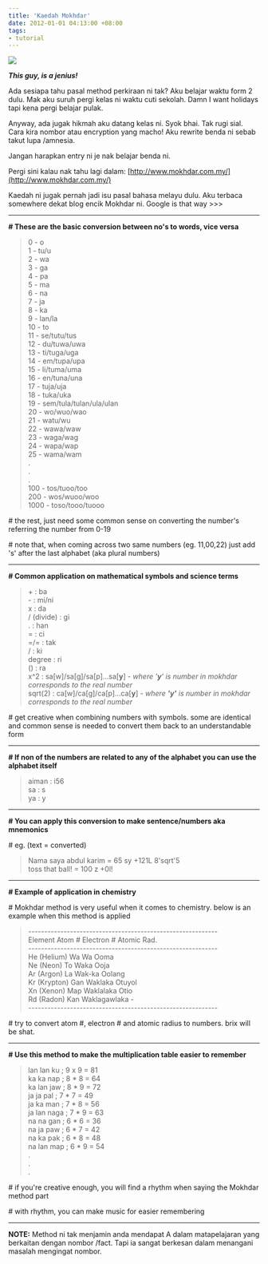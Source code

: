 ```yaml
---
title: 'Kaedah Mokhdar'
date: 2012-01-01 04:13:00 +08:00
tags:
- tutorial
---
```


[![](http://3.bp.blogspot.com/_dFctgRacEGg/S_3p66bQgDI/AAAAAAAAAv8/F6H24BR-KSQ/s320/DSC03419.JPG)](http://3.bp.blogspot.com/_dFctgRacEGg/S_3p66bQgDI/AAAAAAAAAv8/F6H24BR-KSQ/s1600/DSC03419.JPG)

**_This guy, is a jenius!_**

Ada sesiapa tahu pasal method perkiraan ni tak? Aku belajar waktu form 2 dulu. Mak aku suruh pergi kelas ni waktu cuti sekolah. Damn I want holidays tapi kena pergi belajar pulak.  
  
Anyway, ada jugak hikmah aku datang kelas ni. Syok bhai. Tak rugi sial. Cara kira nombor atau encryption yang macho! Aku rewrite benda ni sebab takut lupa /amnesia.  
  
Jangan harapkan entry ni je nak belajar benda ni.  
  
Pergi sini kalau nak tahu lagi dalam: [http://www.mokhdar.com.my/](http://www.mokhdar.com.my/)  
  
Kaedah ni jugak pernah jadi isu pasal bahasa melayu dulu. Aku terbaca somewhere dekat blog encik Mokhdar ni. Google is that way >>>  
  

* * *

  

**\# These are the basic conversion between no's to words, vice versa**

  

> 0 - o  
> 1 - tu/u  
> 2 - wa  
> 3 - ga  
> 4 - pa  
> 5 - ma  
> 6 - na  
> 7 - ja  
> 8 - ka  
> 9 - lan/la  
> 10 - to  
> 11 - se/tutu/tus  
> 12 - du/tuwa/uwa  
> 13 - ti/tuga/uga  
> 14 - em/tupa/upa  
> 15 - li/tuma/uma  
> 16 - en/tuna/una  
> 17 - tuja/uja  
> 18 - tuka/uka  
> 19 - sem/tula/tulan/ula/ulan  
> 20 - wo/wuo/wao  
> 21 - watu/wu  
> 22 - wawa/waw  
> 23 - waga/wag  
> 24 - wapa/wap  
> 25 - wama/wam  
> .  
> .  
> .  
> 100 - tos/tuoo/too  
> 200 - wos/wuoo/woo  
> 1000 - toso/tooo/tuooo

  

\# the rest, just need some common sense on converting the number's referring the number from 0-19

\# note that, when coming across two same numbers (eg. 11,00,22) just add 's' after the last alphabet (aka plural numbers)

  

* * *

  

**\# Common application on mathematical symbols and science terms**

  

> \+ : ba  
> \- : mi/ni  
> x : da  
> / (divide) : gi  
> . : han  
> \= : ci  
> \=/= : tak  
> / : ki  
> degree : ri  
> () : ra  
> x^2 : sa\[w\]/sa\[g\]/sa\[p\]...sa\[**y**\]   -   _where '**y**' is number in mokhdar corresponds to the real number_  
> sqrt(2) : ca\[w\]/ca\[g\]/ca\[p\]...ca\[**y**\]   -   _where **'y'** is number in mokhdar corresponds to the real number_

  

\# get creative when combining numbers with symbols. some are identical and common sense is needed to convert them back to an understandable form

  

* * *

  

**\# If non of the numbers are related to any of the alphabet you can use the alphabet itself**

  

> aiman : i56  
> sa : s  
> ya : y

  

* * *

  

**\# You can apply this conversion to make sentence/numbers aka mnemonics**

\# eg. (text = converted)

  

> Nama saya abdul karim = 65 sy +121L 8'sqrt'5  
> toss that ball! = 100 z +0l!

  

* * *

  

**\# Example of application in chemistry**

\# Mokhdar method is very useful when it comes to chemistry. below is an example when this method is applied  
  

> \-----------------------------------------------------------  
> Element            Atom #        Electron #        Atomic Rad.  
> \-----------------------------------------------------------  
> He (Helium)        Wa            Wa                Ooma  
> Ne (Neon)        To            Waka            Ooja  
> Ar (Argon)        La            Wak-ka            Oolang  
> Kr (Krypton)    Gan            Waklaka            Otuyol  
> Xn (Xenon)        Map            Waklalaka        Otio  
> Rd (Radon)        Kan            Waklagawlaka    -  
> \-----------------------------------------------------------

  

\# try to convert atom #, electron # and atomic radius to numbers. brix will be shat.

  

* * *

  

**\# Use this method to make the multiplication table easier to remember**

  

> lan lan ku  ; 9 x 9 = 81  
> ka ka nap   ; 8 \* 8 = 64  
> ka lan jaw  ; 8 \* 9 = 72  
> ja ja pal   ; 7 \* 7 = 49  
> ja ka man   ; 7 \* 8 = 56  
> ja lan naga ; 7 \* 9 = 63  
> na na gan   ; 6 \* 6 = 36  
> na ja paw   ; 6 \* 7 = 42  
> na ka pak   ; 6 \* 8 = 48  
> na lan map  ; 6 \* 9 = 54  
> .  
> .  
> .

  

\# if you're creative enough, you will find a rhythm when saying the Mokhdar method part

\# with rhythm, you can make music for easier remembering

* * *

  
**NOTE:** Method ni tak menjamin anda mendapat A dalam matapelajaran yang berkaitan dengan nombor /fact. Tapi ia sangat berkesan dalam menangani masalah mengingat nombor.